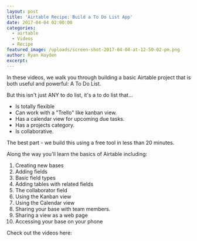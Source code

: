 ```yaml
---
layout: post
title: 'Airtable Recipe: Build a To Do List App'
date: 2017-04-04 02:00:00
categories:
  - airtable
  - Videos
  - Recipe
featured_image: /uploads/screen-shot-2017-04-04-at-12-50-02-pm.png
author: Ryan Hayden
excerpt:
---
```



In these videos, we walk you through building a basic Airtable project that is both useful and powerful: A To Do List.

But this isn't just ANY to do list, it's a to do list that...

* Is totally flexible
* Can work with a "Trello" like kanban view.
* Has a calendar view for upcoming due tasks.
* Has a projects category.
* Is collaborative.

The best part - we build this using a free tool in less than 20 minutes.

Along the way you'll learn the basics of Airtable including:

1. Creating new bases
2. Adding fields
3. Basic field types
4. Adding tables with related fields
5. The collaborator field
6. Using the Kanban view
7. Using the Calendar view
8. Sharing your base with team members.
9. Sharing a view as a web page
10. Accessing your base on your phone

Check out the videos here:

&nbsp;